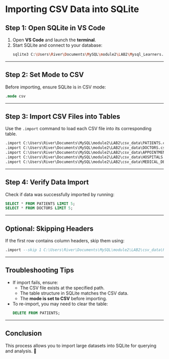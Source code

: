 # Importing CSV Data into SQLite

## **Step 1: Open SQLite in VS Code**
1. Open **VS Code** and launch the **terminal**.
2. Start SQLite and connect to your database:
   ```sh
   sqlite3 C:\Users\River\Documents\MySQL\module2\LAB2\Mysql_Learners.db
   ```

---

## **Step 2: Set Mode to CSV**
Before importing, ensure SQLite is in CSV mode:
```sql
.mode csv
```

---

## **Step 3: Import CSV Files into Tables**
Use the `.import` command to load each CSV file into its corresponding table.

```sql
.import C:\Users\River\Documents\MySQL\module2\LAB2\csv_data\PATIENTS.csv PATIENTS
.import C:\Users\River\Documents\MySQL\module2\LAB2\csv_data\DOCTORS.csv DOCTORS
.import C:\Users\River\Documents\MySQL\module2\LAB2\csv_data\APPOINTMENTS.csv APPOINTMENTS
.import C:\Users\River\Documents\MySQL\module2\LAB2\csv_data\HOSPITALS.csv HOSPITALS
.import C:\Users\River\Documents\MySQL\module2\LAB2\csv_data\MEDICAL_DEPARTMENTS.csv MEDICAL_DEPARTMENTS
```

---

## **Step 4: Verify Data Import**
Check if data was successfully imported by running:
```sql
SELECT * FROM PATIENTS LIMIT 5;
SELECT * FROM DOCTORS LIMIT 5;
```

---

## **Optional: Skipping Headers**
If the first row contains column headers, skip them using:
```sql
.import --skip 1 C:\Users\River\Documents\MySQL\module2\LAB2\csv_data\PATIENTS.csv PATIENTS
```

---

## **Troubleshooting Tips**
- If import fails, ensure:
  - The CSV file exists at the specified path.
  - The table structure in SQLite matches the CSV data.
  - The **mode is set to CSV** before importing.
- To re-import, you may need to clear the table:
  ```sql
  DELETE FROM PATIENTS;
  ```

---

## **Conclusion**
This process allows you to import large datasets into SQLite for querying and analysis. 🎯
